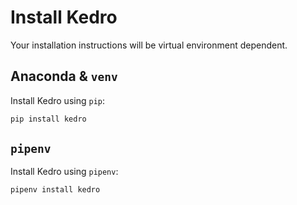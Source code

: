 # Install Kedro

Your installation instructions will be virtual environment dependent.

## Anaconda & `venv`

Install Kedro using `pip`:

```bash
pip install kedro
```

## `pipenv`

Install Kedro using `pipenv`:

```bash
pipenv install kedro
```

